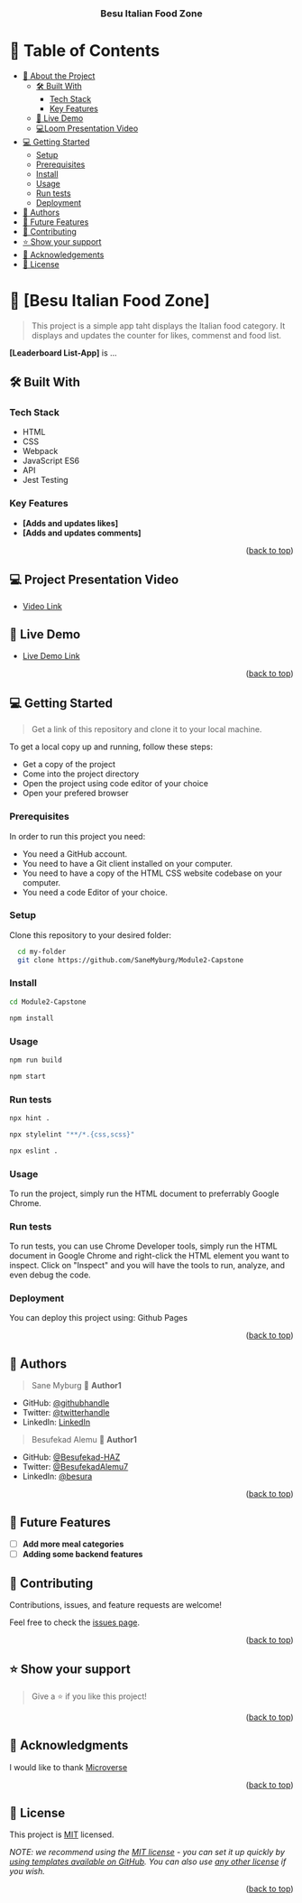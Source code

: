 <a name="readme-top"></a>

<div align="center">
  <h3><b>Besu Italian Food Zone</b></h3>
</div>

# 📗 Table of Contents

- [📖 About the Project](#about-project)
  - [🛠 Built With](#built-with)
    - [Tech Stack](#tech-stack)
    - [Key Features](#key-features)
  - [🚀 Live Demo](#live-demo)
  - [ 💻Loom Presentation Video](#Presentation-video)
- [💻 Getting Started](#getting-started)
  - [Setup](#setup)
  - [Prerequisites](#prerequisites)
  - [Install](#install)
  - [Usage](#usage)
  - [Run tests](#run-tests)
  - [Deployment](#triangular_flag_on_post-deployment)
- [👥 Authors](#authors)
- [🔭 Future Features](#future-features)
- [🤝 Contributing](#contributing)
- [⭐️ Show your support](#support)
- [🙏 Acknowledgements](#acknowledgements)
- [📝 License](#license)

# 📖 [Besu Italian Food Zone] <a name="about-project"></a>

> This project is a simple app taht displays the Italian food category. It displays and updates the counter for likes, commenst and food list.

**[Leaderboard List-App]** is ...

## 🛠 Built With <a name="built-with"></a>

### Tech Stack <a name="tech-stack"></a>

- HTML
- CSS
- Webpack
- JavaScript ES6
- API
- Jest Testing

### Key Features <a name="key-features"></a>

- **[Adds and updates likes]**
- **[Adds and updates comments]**

<p align="right">(<a href="#readme-top">back to top</a>)</p>

## 💻 Project Presentation Video <a name="Presentation-video"></a>

- [Video Link](https://drive.google.com/file/d/1ofhEY6g0EY7Q_TVok8A754rEvN1DqNOe/view?usp=sharing)

## 🚀 Live Demo <a name="live-demo"></a>

- [Live Demo Link](https://SaneMyburg/github.io)

<p align="right">(<a href="#readme-top">back to top</a>)</p>

## 💻 Getting Started <a name="getting-started"></a>

> Get a link of this repository and clone it to your local machine.

To get a local copy up and running, follow these steps:

- Get a copy of the project
- Come into the project directory
- Open the project using code editor of your choice
- Open your prefered browser

### Prerequisites

In order to run this project you need:

- You need a GitHub account.
- You need to have a Git client installed on your computer.
- You need to have a copy of the HTML CSS website codebase on your computer.
- You need a code Editor of your choice.

### Setup

Clone this repository to your desired folder:

```sh
  cd my-folder
  git clone https://github.com/SaneMyburg/Module2-Capstone
```

### Install

```sh
cd Module2-Capstone
```

```sh
npm install
```

### Usage

```sh
npm run build
```

```sh
npm start
```

### Run tests

```sh
npx hint .
```

```sh
npx stylelint "**/*.{css,scss}"
```

```sh
npx eslint .
```

### Usage

To run the project, simply run the HTML document to preferrably Google Chrome.

### Run tests

To run tests, you can use Chrome Developer tools, simply run the HTML document in Google Chrome and right-click the HTML element you want to inspect. Click on "Inspect" and you will have the tools to run, analyze, and even debug the code.

### Deployment

You can deploy this project using:
Github Pages

<p align="right">(<a href="#readme-top">back to top</a>)</p>

## 👥 Authors <a name="authors"></a>

> Sane Myburg
> 👤 **Author1**

- GitHub: [@githubhandle](https://github.com/SaneMyburg)
- Twitter: [@twitterhandle](https://twitter.com/@SaneMyburg)
- LinkedIn: [LinkedIn](https://linkedin.com/in/SaneMyburg)

> Besufekad Alemu
> 👤 **Author1**

- GitHub: [@Besufekad-HAZ](https://github.com/Besufekad-HAZ)
- Twitter: [@BesufekadAlemu7](https://twitter.com/BesufekadAlemu7)
- LinkedIn: [@besura](www.linkedin.com/in/besura)

<p align="right">(<a href="#readme-top">back to top</a>)</p>

## 🔭 Future Features <a name="future-features"></a>

- [ ] **Add more meal categories**
- [ ] **Adding some backend features**

## 🤝 Contributing <a name="contributing"></a>

Contributions, issues, and feature requests are welcome!

Feel free to check the [issues page](https://github.com/SaneMyburg/Module2-Capstone/issues/).

<p align="right">(<a href="#readme-top">back to top</a>)</p>

## ⭐️ Show your support <a name="support"></a>

> Give a ⭐️ if you like this project!

<p align="right">(<a href="#readme-top">back to top</a>)</p>

## 🙏 Acknowledgments <a name="acknowledgements"></a>

I would like to thank [Microverse](www.microverse.com)

<p align="right">(<a href="#readme-top">back to top</a>)</p>

<!-- LICENSE -->

## 📝 License <a name="license"></a>

This project is [MIT](./LICENSE) licensed.

_NOTE: we recommend using the [MIT license](https://choosealicense.com/licenses/mit/) - you can set it up quickly by [using templates available on GitHub](https://docs.github.com/en/communities/setting-up-your-project-for-healthy-contributions/adding-a-license-to-a-repository). You can also use [any other license](https://choosealicense.com/licenses/) if you wish._

<p align="right">(<a href="#readme-top">back to top</a>)</p>
